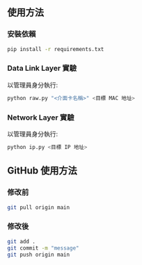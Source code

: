 ## 使用方法

### 安裝依賴
```bash
pip install -r requirements.txt
```

### Data Link Layer 實驗
以管理員身分執行:
```bash
python raw.py "<介面卡名稱>" <目標 MAC 地址>
```

### Network Layer 實驗
以管理員身分執行:
```bash
python ip.py <目標 IP 地址>
```

## GitHub 使用方法

### 修改前
```bash
git pull origin main
```

### 修改後
```bash
git add .
git commit -m "message"
git push origin main
```